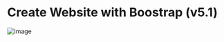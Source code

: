 # Create Website with Boostrap (v5.1)
![image](https://github.com/nhmthanh-0210/Coffee__BT-5.1-/assets/127527912/f50dd806-0af3-4e7b-93f0-fcffe07a8b58)

